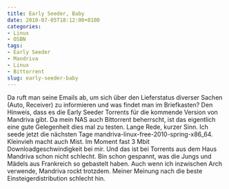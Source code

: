 ```yaml
---
title: Early Seeder, Baby
date: 2010-07-05T18:12:00+0100
categories:
- Linux
- OSBN
tags:
- Early Seeder
- Mandriva
- Linux
- Bittorrent
slug: early-seeder-baby
---
```

Da ruft man seine Emails ab, um sich über den Lieferstatus diverser Sachen (Auto, Receiver) zu informieren und was findet man im Briefkasten? Den Hinweis, dass es die Early Seeder Torrents für die kommende Version von Mandriva gibt. Da mein NAS auch Bittorrent beherrscht, ist das eigentlich eine gute Gelegenheit dies mal zu testen. Lange Rede, kurzer Sinn. Ich seede jetzt die nächsten Tage mandriva-linux-free-2010-spring-x86_64. Kleinvieh macht auch Mist. Im Moment fast 3 Mbit Downloadgeschwindigkeit bei mir. Und das ist bei Torrents aus dem Haus Mandriva schon nicht schlecht. Bin schon gespannt, was die Jungs und Mädels aus Frankreich so gebastelt haben. Auch wenn ich inzwischen Arch verwende, Mandriva rockt trotzdem. Meiner Meinung nach die beste Einsteigerdistribution schlecht hin.
